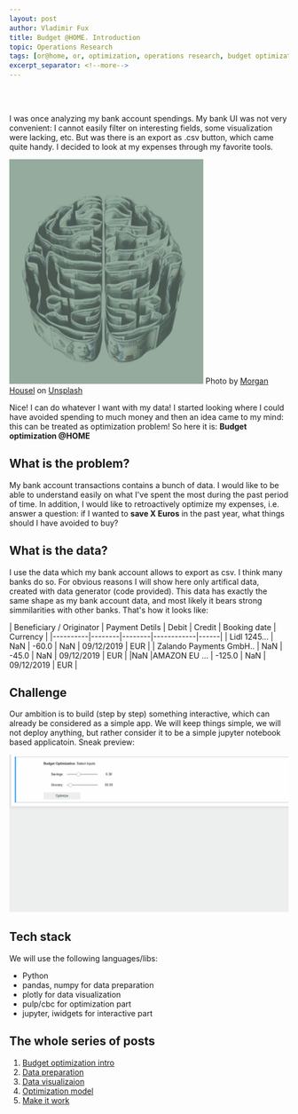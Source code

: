 ```yaml
---
layout: post
author: Vladimir Fux
title: Budget @HOME. Introduction
topic: Operations Research
tags: [or@home, or, optimization, operations research, budget optimization, bank, account]
excerpt_separator: <!--more-->
---
```


<br/><br/>

I was once analyzing my bank account spendings. My bank UI was not very convenient: I cannot easily filter on interesting fields, some visualization were lacking, etc. But was there is an export as .csv button, which came quite handy. I decided to look at my expenses through my favorite tools. 

<img src="/images/budget_optimization/morgan-housel-cAQZuqdvba8-unsplash.jpg " alt="Budget" style="width:350px;"/>
<span>Photo by <a href="https://unsplash.com/@morganhousel?utm_source=unsplash&amp;utm_medium=referral&amp;utm_content=creditCopyText">Morgan Housel</a> on <a href="https://unsplash.com/s/photos/bag-of-money?utm_source=unsplash&amp;utm_medium=referral&amp;utm_content=creditCopyText">Unsplash</a></span>

Nice! I can do whatever I want with my data! I started looking where I could have avoided spending to much money and then an idea came to my mind: this can be treated as optimization problem! So here it is: **Budget optimization @HOME**

<!--more-->
## What is the problem?

My bank account transactions contains a bunch of data. I would like to be able to understand easily on what I've spent the most during the past period of time. In addition, I would like to retroactively optimize my expenses, i.e. answer a question: if I wanted to **save X Euros** in the past year, what things should I have avoided to buy?

## What is the data?
I use the data which my bank account allows to export as csv. I think many banks do so. For obvious reasons I will show here only artifical data, created with data generator (code provided). This data has exactly the same shape as my bank account data, and most likely it bears strong simmilarities with other banks. That's how it looks like:

| 	Beneficiary / Originator     |  Payment Detils  | Debit | Credit | Booking date | Currency |
|----------|--------|--------|------------|------|
| Lidl  1245...   | NaN      |  -60.0    |   NaN |    09/12/2019      |  EUR  |
| Zalando Payments GmbH..  | NaN  |   -45.0    |  NaN |     09/12/2019      |  EUR  |
|NaN |AMAZON EU ... | -125.0    | NaN |     09/12/2019     |  EUR  | 



## Challenge
Our ambition is to build (step by step) something interactive, which can already be considered as a simple app. 
We will keep things simple, we will not deploy anything, but rather consider it to be a simple jupyter notebook based applicatoin. Sneak preview:

![Alt Text](/images/budget_optimization/interface.gif)

## Tech stack

We will use the following languages/libs:
* Python
* pandas, numpy for data preparation
* plotly for data visualization
* pulp/cbc for optimization part
* jupyter, iwidgets for interactive part


## The whole series of posts 
1. [Budget optimization intro](/2020/11/22/budget-optimization-intro)
1. [Data preparation](/2020/11/23/budget-data-preparation)
1. [Data visualizaion](/2020/11/26/budget-data-visualization)
1. [Optimization model](/2020/12/09/budget-model)
1. [Make it work](/2020/12/10/budget-go-live)
